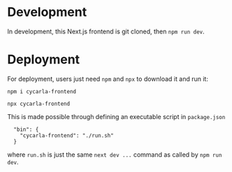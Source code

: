 # Development
In development, this Next.js frontend is git cloned, then `npm run dev`.

# Deployment
For deployment, users just need `npm` and `npx` to download it and run it:

```
npm i cycarla-frontend
```
```
npx cycarla-frontend
```

This is made possible through defining an executable script in `package.json`
```
  "bin": {
    "cycarla-frontend": "./run.sh"
  }
```
where `run.sh` is just the same `next dev ...` command as called by `npm run dev`.